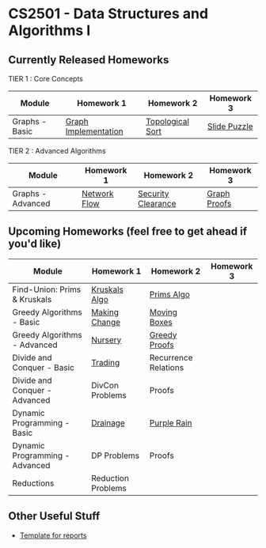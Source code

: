 CS2501 - Data Structures and Algorithms I
===============================

<a name="introduction"></a>Currently Released Homeworks
--------------------------------------- 

TIER 1 : Core Concepts

| Module | Homework 1 | Homework 2 | Homework 3 |
|--------------|------------------|------------------|------------------|
| Graphs - Basic  | <a href="./graphs-basic/graphs-basic-01.pdf">Graph Implementation</a> | <a href="./graphs-basic/tasks.pdf">Topological Sort</a> | <a href="./graphs-basic/slidepuzzle.pdf">Slide Puzzle</a> |

TIER 2 : Advanced Algorithms

| Module | Homework 1 | Homework 2 | Homework 3 |
|--------------|------------------|------------------|------------------|
| Graphs - Advanced | <a href="./graphs-advanced/scheduling.pdf">Network Flow</a> | <a href="./graphs-advanced/securityClearance.pdf">Security Clearance</a> | <a href="./graphs-advanced/graphProofs.pdf">Graph Proofs</a> |





<a name="other"></a>Upcoming Homeworks (feel free to get ahead if you'd like)
---------------------------------------

| Module | Homework 1 | Homework 2 | Homework 3 | 
|--------------|------------------|------------------|------------------| 
| Find-Union: Prims & Kruskals | <a href="./find-union/kruskals.pdf">Kruskals Algo | <a href="./find-union/prims.pdf">Prims Algo</a> | |
| Greedy Algorithms - Basic  | <a href="./greedy-basic/makingChange.pdf">Making Change</a> | <a href="./greedy-basic/movingBoxes.pdf">Moving Boxes</a> | |
| Greedy Algorithms - Advanced | <a href="./greedy-advanced/daycare.pdf">Nursery</a> | <a href="./greedy-advanced/greedyProofs.pdf">Greedy Proofs</a> | |
| Divide and Conquer - Basic  | <a href="./divideconq-basic/trading.pdf">Trading</a> | Recurrence Relations | |
| Divide and Conquer - Advanced  | DivCon Problems | Proofs | | 
| Dynamic Programming - Basic  | <a href="./dynamic-basic/drainage.pdf">Drainage</a> | <a href="./dynamic-basic/purplerain.pdf">Purple Rain</a> | | 
| Dynamic Programming - Advanced | DP Problems | Proofs | |
| Reductions  | Reduction Problems | | |

<a name="other"></a>Other Useful Stuff
---------------------------------------

- [Template for reports](./WordPaperTemplate.zip) 
